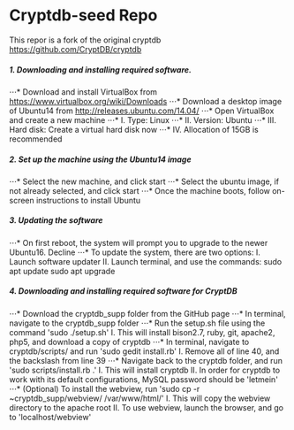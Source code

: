 # Cryptdb-seed Repo

This repor is a fork of the original cryptdb  https://github.com/CryptDB/cryptdb

##### 1. Downloading and installing required software.
⋅⋅⋅* Download and install VirtualBox from https://www.virtualbox.org/wiki/Downloads
⋅⋅⋅* Download a desktop image of Ubuntu14 from http://releases.ubuntu.com/14.04/
⋅⋅⋅* Open VirtualBox and create a new machine
	⋅⋅⋅* I.		Type: Linux
	⋅⋅⋅* II.		Version: Ubuntu
	⋅⋅⋅* III.	Hard disk: Create a virtual hard disk now
	⋅⋅⋅* IV.		Allocation of 15GB is recommended

##### 2. Set up the machine using the Ubuntu14 image
⋅⋅⋅* Select the new machine, and click start
⋅⋅⋅* Select the ubuntu image, if not already selected, and click start
⋅⋅⋅* Once the machine boots, follow on-screen instructions to install Ubuntu

##### 3. Updating the software
⋅⋅⋅* On first reboot, the system will prompt you to upgrade to the newer Ubuntu16. Decline
⋅⋅⋅* To update the system, there are two options:
	I.	Launch software updater
	II. Launch terminal, and use the commands:
		sudo apt update
		sudo apt upgrade
				
##### 4. Downloading and installing required software for CryptDB
⋅⋅⋅* Download the cryptdb_supp folder from the GitHub page
⋅⋅⋅* In terminal, navigate to the cryptdb_supp folder
⋅⋅⋅* Run the setup.sh file using the command 'sudo ./setup.sh'
	I.		This will install bison2.7, ruby, git, apache2, php5, and download a copy of cryptdb
⋅⋅⋅* In terminal, navigate to cryptdb/scripts/ and run 'sudo gedit install.rb'
	I.		Remove all of line 40, and the backslash from line 39
⋅⋅⋅* Navigate back to the cryptdb folder, and run 'sudo scripts/install.rb .'
	I.		This will install cryptdb
	II.		In order for cryptdb to work with its default configurations, MySQL password should be 'letmein'
⋅⋅⋅* (Optional) To install the webview, run 'sudo cp -r ~cryptdb_supp/webview/ /var/www/html/'
	I.		This will copy the webview directory to the apache root
	II.		To use webview, launch the browser, and go to 'localhost/webview'
